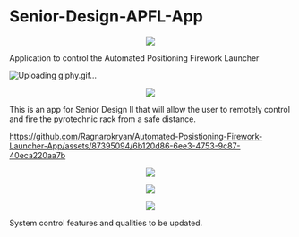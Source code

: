 # Senior-Design-APFL-App
<p align="center">
  <img src="https://github.com/Ragnarokryan/Automated-Posistioning-Firework-Launcher-App/assets/87395094/ec3bd6fa-0d9b-4be3-9c35-4aed7ad22d1b" />
</p>

Application to control the Automated Positioning Firework Launcher

![Uploading giphy.gif…]()


<p align="center">
  <img src="https://github.com/Ragnarokryan/Automated-Posistioning-Firework-Launcher-App/assets/87395094/a0fd8fd9-a98e-4a92-9061-cdcb647495b0" />
</p>

This is an app for Senior Design II that will allow the user to remotely control and fire 
the pyrotechnic rack from a safe distance.


https://github.com/Ragnarokryan/Automated-Posistioning-Firework-Launcher-App/assets/87395094/6b120d86-6ee3-4753-9c87-40eca220aa7b


<p align="center">
  <img src="https://github.com/Ragnarokryan/Automated-Posistioning-Firework-Launcher-App/assets/87395094/cf67a3be-4f0b-46cc-a9df-882b0b6d8c96" />
</p>

<p align="center">
  <img src="https://github.com/Ragnarokryan/Automated-Posistioning-Firework-Launcher-App/assets/87395094/16bcdf96-cbf9-4e3d-b2b5-8fdd23a26ea6" />
</p>

<p align="center">
  <img src="https://github.com/Ragnarokryan/Automated-Posistioning-Firework-Launcher-App/assets/87395094/c1e9e4e3-1c6f-46db-827f-7d7d2fc3f08c" />
</p>

System control features and qualities to be updated.
